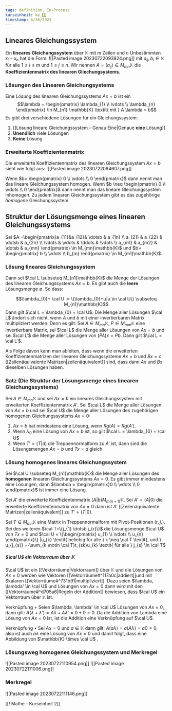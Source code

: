 ```yaml
---
tags: definition, In-Process
kurseinheit: ke_2️⃣
timestamp: 6/36/2023
---
```



## Lineares Gleichungssystem
Ein **lineares Gleichungssystem** über $\mathbb{K}$ mit $m$ Zeilen und $n$ Unbestimmten $x_{1} \dotsb x_{n}$ hat die Form:
![[Pasted image 20230722093824.png]]
mit $a_{ij}, b_{i} \in \mathbb{K}$ für alle $1 \leq i \leq m$ und $1 \leq j \leq n$. Wir nennen $A=(a_{ij}) \in M_{mn}\mathbb{K}$ die **Koeffizientenmatrix des linearen Gliechungsystems**. 

### Lösungen des Linearen Gleichungsystems
Eine *Lösung* des linearen Gleichungssystems $Ax=b$ ist ein $$\lambda = \begin{pmatrix} \lambda_{1} \\ \vdots \\ \lambda_{n} \end{pmatrix} \in M_{n1} \mathbb{K} \textit{ mit } A \lambda = b$$ Es gibt drei verschiedene Lösungen für ein Gleichungssystem:
1. [[Lösung lineare Gleichungssystem - Genau Eine|Genaue **eine** Lösung]] 
2. **Unendlich** viele Lösungen
3. **Keine** Lösung

### Erweiterte Koeffizientenmatrix
Die erweiterte Koeffizientenmatrix des linearen Gleichungssystem $Ax=b$ sieht wie folgt aus:
![[Pasted image 20230722094607.png]]

Wenn $b= \begin{pmatrix} 0 \\ \vdots  \\ 0 \end{pmatrix}$ dann nennt man das lineare Gleichungssystem homogen.
Wenn $b \neq \begin{pmatrix} 0 \\ \vdots  \\ 0 \end{pmatrix}$  dann nennt man das lineare Gleichungssystem inhomogen.
Zu jedem linearen Gleichungssystem gibt es das zugehörige *homogene* Gleichungssystem

## Struktur der Lösungsmenge eines linearen Gleichungssystems
Sei $A =\begin{pmatrix}a_{11}&a_{12}& \dotsb & a_{1n} \\ a_{21} & a_{22} & \dotsb & a_{2n}  \\ \vdots & \vdots & \ddots & \vdots \\ a_{m1} & a_{m2} & \dotsb & a_{mn} \end{pmatrix} \in M_{mn}\mathbb{K}$  und $b= \begin{pmatrix} b \\ \vdots  \\ b_{m} \end{pmatrix} \in M_{m1}\mathbb{K}$ .

### Lösung lineares Gleichungssystem
Dann sei $\cal L \subseteq M_{n1}\mathbb{K}$   die Menge der Lösungen des linearen Gleichungssystems $Ax=b$. Es gibt auch die **leere** Lösungsmenge $\emptyset$. So dass:

$$\lambda_{0}+ \cal U := \{\lambda_{0}+u|u \in \cal U\} \subseteq M_{n1}\mathbb{K}$$Dann gilt $\cal L = \lambda_{0} + \cal U$. 
Die Menge aller Lösungen $\cal L$ ändert sich nicht, wenn $A$ und $b$ mit einer invertierbaren Matrix multipliziert werden. Denn es gilt: 
Sei $A \in M_{mn}\mathbb{K}$, $P \in M_{mm}\mathbb{K}$ eine invertierbare Matrix, sei $\cal L$ die Menge aller Lösungen von $Ax=b$ und sei $\cal L'$ die Menge aller Lösungen von $(PA)x= Pb$. Dann gilt $\cal L = \cal L'$.

Als Folge davon kann man ableiten, dass wenn die erweiterten Koeffizientenmatrizen der linearen Gleichungssysteme $Ax =b$ und $Bx = c$ [[Zeilenäquivalente Matrizen|zeilenäquivalent]] sind, dass dann $Ax$ und $Bx$ dieselben Lösungen haben.

### Satz (Die Struktur der Lösungsmenge eines linearen Gleichungssystems)
Sei $A \in M_{mn}\mathbb{K}$ und sei $Ax=b$ ein lineares Gleichungssystem mit erweiterten Koeffizientenmatrix $A'$. Sei $\cal L$ die Menge aller Lösungen von $Ax=b$ und sei $\cal U$ die Menge aller Lösungen des zugehörigen homogenen Gleichungssystems $Ax=0$:
1. $Ax=b$ hat mindestens eine Lösung, wenn $Rg(A)=Rg(A')$. 
2. Wenn $\lambda_{0}$ eine Lösung von $Ax=b$ ist, so gilt $\cal L = \lambda_{0} + \cal U$ 
3. Wenn $T'=(T | d)$ die Treppennormalform zu $A'$ ist, dann sind die Lösungsmengen $Ax=b$ und $Tx=d$ gleich.

### Lösung homogenes lineares Gleichungssystem
Sei $\cal U \subseteq M_{n1}\mathbb{K}$ die Menge aller Lösungen des **homogenen** linearen Gleichungssystems $Ax = 0$. Es gibt immer mindestens eine Lösungen, dann $\lambda = \begin{pmatrix}0 \\ \vdots  \\ 0 \end{pmatrix}$ ist immer eine Lösung.

Sei $A'$ die erweiterte Koeffizientenmatrix $(A |b) M_{m(n+1)}\mathbb{K}$.
Sei $A' = (A|0)$ die erweiterte Koeffizientenmatrix von $Ax=0$ dann ist $A'$ [[Zeilenäquivalente Matrizen|zeilenäquivalent]]  zu $T'=(T|0)$.

Sei $T \in M_{mn}\mathbb{K}$ eine Matrix in Treppennormalform mit Pivot-Positionen $(r,j_{r})$. Sei des weiteren $\cal T=\{j_{1} \dotsb j_{r}\}$ die Lösungsmenge $\cal U$ von $Tx=0$ und $\cal U = \{\begin{pmatrix} u_{1} \\ \vdots \\ u_{n} \end{pmatrix}\} |u_{k} \textit{ beliebig für alle } k \neq \cal T \textit{, und } u_{j_{s}} =-\sum_{k \notin \cal T}t_{sk}u_{k} \textit{ für alle } j_{s} \in \cal T$
##### $\cal U$ ein Vektorraum über $\mathbb{K}$ 
$\cal U$ ist ein [[Vektorräume|Vektorraum]] über $\mathbb{K}$ und die Lösungen von $Ax=0$ werden wie Vektoren [[Vektorräume#^117a0c|addiert]]und mit Skalaren [[Vektorräume#^731b91|multipliziert]].
Dazu seien $\lambda, \lambda' \in \cal U$ und Lösungen von $Ax=0$ dann wird mit den [[Vektorräume#^d705a6|Regeln der Addition]] bewiesen, dass $\cal U$ ein Vektorraum über $\mathbb{K}$ ist.

Verknüpfung $+$
Seien $\lambda, \lambda' \in \cal U$ Lösungen von $Ax=0$, dann gilt: $A(\lambda + \lambda')=A\lambda+A\lambda'=0+0=0$. Da die Addition von Lambda eine Lösung von $Ax=0$ ist, ist die Addition eine Verknüpfung auf $\cal U$.

Verknüpfung $\bullet$
Sei $Ax=0$ und $a \in \mathbb{K}$ dann gilt:
$A(a \lambda)=a(A\lambda)=a0=0$, also ist auch $a\lambda$ eine Lösung von $Ax=0$ und damit folgt, dass eine Abbildung von $\mathbb{K} \times \cal U$ .

### Lösungsweg homogenes Gleichungssystem und Merkregel

![[Pasted image 20230722110954.png]]
![[Pasted image 20230722111006.png]]

### Merkregel
![[Pasted image 20230722111146.png]]









[[! Mathe - Kurseinheit 2]]